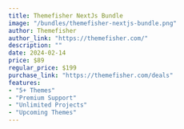 ```yaml
---
title: Themefisher NextJs Bundle
image: "/bundles/themefisher-nextjs-bundle.png"
author: Themefisher
author_link: "https://themefisher.com/"
description: ""
date: 2024-02-14
price: $89
regular_price: $199
purchase_link: "https://themefisher.com/deals"
features:
- "5+ Themes"
- "Premium Support"
- "Unlimited Projects"
- "Upcoming Themes"
---
```

